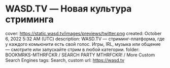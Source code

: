 # WASD.TV — Новая культура стриминга

cover: https://static.wasd.tv/images/previews/twitter.png
created: October 6, 2022 5:32 AM (UTC)
description: WASD.TV — стриминг-платформа, где у каждого комьюнити есть свой голос. Игры, IRL, музыка или общение — смотрите или запускайте стрим в любой категории.
folder: BOOKMRKS-MTHRFCKR / SEARCH PARTY MTHRFCKR! / More Custom Search Engines
tags: Search, custom
url: https://wasd.tv